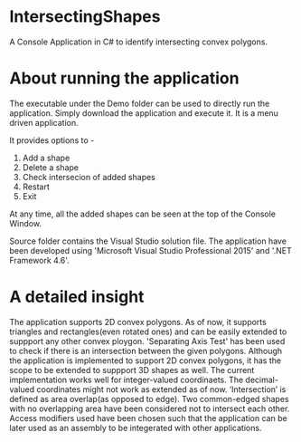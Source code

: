 # IntersectingShapes
A Console Application in C# to identify intersecting convex polygons.

# About running the application
The executable under the Demo folder can be used to directly run the application. Simply download the application and execute it. It is a menu driven application.

It provides options to - 
1. Add a shape
2. Delete a shape
3. Check intersecion of added shapes
4. Restart
0. Exit

At any time, all the added shapes can be seen at the top of the Console Window.

Source folder contains the Visual Studio solution file. The application have been developed using 'Microsoft Visual Studio Professional 2015' and '.NET Framework 4.6'.

# A detailed insight
The application supports 2D convex polygons. As of now, it supports triangles and rectangles(even rotated ones) and can be easily extended to suppport any other convex ploygon. 'Separating Axis Test' has been used to check if there is an intersection between the given polygons. Although the application is implemented to support 2D convex polygons, it has the scope to be extended to suppport 3D shapes as well. The current implementation works well for integer-valued coordinaets. The decimal-valued coordinates might not work as extended as of now. ‘Intersection’ is defined as area overlap(as opposed to edge). Two common-edged shapes with no overlapping area have been considered not to intersect each other. Access modifiers used have been chosen such that the application can be later used as an assembly to be integerated with other applications.
